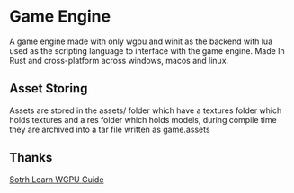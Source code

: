 # Game Engine

A game engine made with only wgpu and winit as the backend with lua used as the scripting language to interface with the game engine.
Made In Rust and cross-platform across windows, macos and linux.

## Asset Storing

Assets are stored in the assets/ folder which have a textures folder which holds textures and a res folder which holds models, during compile time they are archived into a tar file written as game.assets

## Thanks

[Sotrh Learn WGPU Guide](https://sotrh.github.io/learn-wgpu/)
